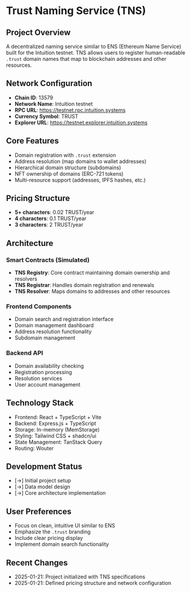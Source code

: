 # Trust Naming Service (TNS)

## Project Overview
A decentralized naming service similar to ENS (Ethereum Name Service) built for the Intuition testnet. TNS allows users to register human-readable `.trust` domain names that map to blockchain addresses and other resources.

## Network Configuration
- **Chain ID**: 13579
- **Network Name**: Intuition testnet  
- **RPC URL**: https://testnet.rpc.intuition.systems
- **Currency Symbol**: TRUST
- **Explorer URL**: https://testnet.explorer.intuition.systems

## Core Features
- Domain registration with `.trust` extension
- Address resolution (map domains to wallet addresses)
- Hierarchical domain structure (subdomains)
- NFT ownership of domains (ERC-721 tokens)
- Multi-resource support (addresses, IPFS hashes, etc.)

## Pricing Structure
- **5+ characters**: 0.02 TRUST/year
- **4 characters**: 0.1 TRUST/year  
- **3 characters**: 2 TRUST/year

## Architecture
### Smart Contracts (Simulated)
- **TNS Registry**: Core contract maintaining domain ownership and resolvers
- **TNS Registrar**: Handles domain registration and renewals
- **TNS Resolver**: Maps domains to addresses and other resources

### Frontend Components
- Domain search and registration interface
- Domain management dashboard
- Address resolution functionality
- Subdomain management

### Backend API
- Domain availability checking
- Registration processing
- Resolution services
- User account management

## Technology Stack
- Frontend: React + TypeScript + Vite
- Backend: Express.js + TypeScript
- Storage: In-memory (MemStorage)
- Styling: Tailwind CSS + shadcn/ui
- State Management: TanStack Query
- Routing: Wouter

## Development Status
- [→] Initial project setup
- [→] Data model design
- [→] Core architecture implementation

## User Preferences
- Focus on clean, intuitive UI similar to ENS
- Emphasize the `.trust` branding
- Include clear pricing display
- Implement domain search functionality

## Recent Changes
- 2025-01-21: Project initialized with TNS specifications
- 2025-01-21: Defined pricing structure and network configuration